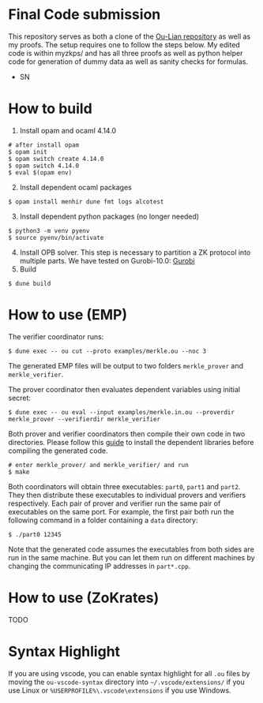 # Final Code submission
This repository serves as both a clone of the [Ou-Lian repository](https://github.com/PP-FM/Ou-Lian) as well as my proofs. The setup requires one to follow the steps below.
My edited code is within myzkps/ and has all three proofs as well as python helper code for generation of dummy data as well as sanity checks for formulas. 
- SN


# How to build
1. Install opam and ocaml 4.14.0
```shell
# after install opam
$ opam init
$ opam switch create 4.14.0
$ opam switch 4.14.0
$ eval $(opam env)
```
2. Install dependent ocaml packages
```shell
$ opam install menhir dune fmt logs alcotest
```
3. Install dependent python packages (no longer needed)
```shell
$ python3 -m venv pyenv
$ source pyenv/bin/activate
```
4. Install OPB solver.
This step is necessary to partition a ZK protocol into multiple parts.
We have tested on Gurobi-10.0:
[Gurobi](https://www.gurobi.com/downloads/gurobi-software/)
5. Build
```shell
$ dune build
```

# How to use (EMP)
The verifier coordinator runs:
```shell
$ dune exec -- ou cut --proto examples/merkle.ou --noc 3
```
The generated EMP files will be output to two folders `merkle_prover` and `merkle_verifier`.

The prover coordinator then evaluates dependent variables using initial secret:
```shell
$ dune exec -- ou eval --input examples/merkle.in.ou --proverdir merkle_prover --verifierdir merkle_verifier
```
Both prover and verifier coordinators then compile their own code in two directories.
Please follow this [guide](https://github.com/emp-toolkit/emp-zk) to install the dependent libraries before compiling the generated code.
```shell
# enter merkle_prover/ and merkle_verifier/ and run
$ make
```
Both coordinators will obtain three executables: `part0`, `part1` and `part2`.
They then distribute these executables to individual provers and verifiers respectively.
Each pair of prover and verifier run the same pair of executables on the same port. For example, the first pair both run the following command in a folder containing a `data` directory:
```shell
$ ./part0 12345
```
Note that the generated code assumes the executables from both sides are run in the same machine. But you can let them run on different machines by changing the communicating IP addresses in `part*.cpp`.

# How to use (ZoKrates)
TODO

# Syntax Highlight
If you are using vscode, you can enable syntax highlight for all `.ou` files by moving the `ou-vscode-syntax` directory into `~/.vscode/extensions/` if you use Linux or `%USERPROFILE%\.vscode\extensions` if you use Windows.
